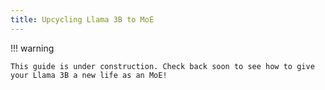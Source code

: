 ```yaml
---
title: Upcycling Llama 3B to MoE
---
```


!!! warning

    This guide is under construction. Check back soon to see how to give your Llama 3B a new life as an MoE!
